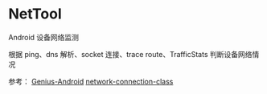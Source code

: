 # NetTool
Android 设备网络监测

根据 ping、dns 解析、socket 连接、trace route、TrafficStats 判断设备网络情况

参考：
[Genius-Android](https://github.com/qiujuer/Genius-Android)
[network-connection-class](https://github.com/facebookarchive/network-connection-class)

